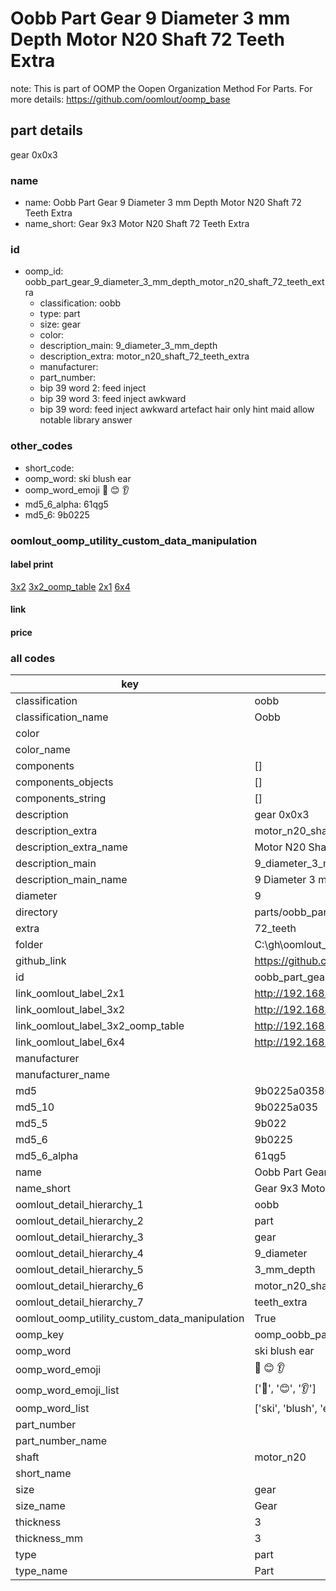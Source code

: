# Oobb Part Gear 9 Diameter 3 mm Depth Motor N20 Shaft 72 Teeth Extra  

note: This is part of OOMP the Oopen Organization Method For Parts. For more details: https://github.com/oomlout/oomp_base

##  part details
  



gear 0x0x3



### name
* name: Oobb Part Gear 9 Diameter 3 mm Depth Motor N20 Shaft 72 Teeth Extra
* name_short: Gear 9x3 Motor N20 Shaft 72 Teeth Extra
### id
* oomp_id: oobb_part_gear_9_diameter_3_mm_depth_motor_n20_shaft_72_teeth_extra
  * classification: oobb
  * type: part
  * size: gear
  * color: 
  * description_main: 9_diameter_3_mm_depth
  * description_extra: motor_n20_shaft_72_teeth_extra
  * manufacturer: 
  * part_number: 
  * bip 39 word 2: feed inject
  * bip 39 word 3: feed inject awkward
  * bip 39 word: feed inject awkward artefact hair only hint maid allow notable library answer

### other_codes
* short_code: 
* oomp_word: ski blush ear
* oomp_word_emoji :ski: :blush: :ear:
* md5_6_alpha: 61qg5
* md5_6: 9b0225






### oomlout_oomp_utility_custom_data_manipulation
#### label print
[3x2](http://192.168.1.245:1112/?label=oomp%2061qg5)
[3x2_oomp_table](http://192.168.1.108:1112/?label=oomp%2061qg5)
[2x1](http://192.168.1.242:1112/?label=oomp%2061qg5)
[6x4](http://192.168.1.55:1112/?label=oomp%2061qg5)    

#### link

                              

#### price







### all codes 
| key | value |  
| --- | --- |  
| classification | oobb |  
| classification_name | Oobb |  
| color |  |  
| color_name |  |  
| components | [] |  
| components_objects | [] |  
| components_string | [] |  
| description | gear 0x0x3 |  
| description_extra | motor_n20_shaft_72_teeth_extra |  
| description_extra_name | Motor N20 Shaft 72 Teeth Extra |  
| description_main | 9_diameter_3_mm_depth |  
| description_main_name | 9 Diameter 3 mm Depth |  
| diameter | 9 |  
| directory | parts/oobb_part_gear_9_diameter_3_mm_depth_motor_n20_shaft_72_teeth_extra |  
| extra | 72_teeth |  
| folder | C:\gh\oomlout_oobb_version_4_generated_parts\things\oobb_part_gear_9_diameter_3_mm_depth_motor_n20_shaft_72_teeth_extra |  
| github_link | https://github.com/oomlout/oomlout_oomp_part_src/tree/main/parts/oobb_part_gear_9_diameter_3_mm_depth_motor_n20_shaft_72_teeth_extra |  
| id | oobb_part_gear_9_diameter_3_mm_depth_motor_n20_shaft_72_teeth_extra |  
| link_oomlout_label_2x1 | http://192.168.1.242:1112/?label=oomp%2061qg5 |  
| link_oomlout_label_3x2 | http://192.168.1.245:1112/?label=oomp%2061qg5 |  
| link_oomlout_label_3x2_oomp_table | http://192.168.1.108:1112/?label=oomp%2061qg5 |  
| link_oomlout_label_6x4 | http://192.168.1.55:1112/?label=oomp%2061qg5 |  
| manufacturer |  |  
| manufacturer_name |  |  
| md5 | 9b0225a035860d7a6c3420ce219d02a5 |  
| md5_10 | 9b0225a035 |  
| md5_5 | 9b022 |  
| md5_6 | 9b0225 |  
| md5_6_alpha | 61qg5 |  
| name | Oobb Part Gear 9 Diameter 3 mm Depth Motor N20 Shaft 72 Teeth Extra |  
| name_short | Gear 9x3 Motor N20 Shaft 72 Teeth Extra |  
| oomlout_detail_hierarchy_1 | oobb |  
| oomlout_detail_hierarchy_2 | part |  
| oomlout_detail_hierarchy_3 | gear |  
| oomlout_detail_hierarchy_4 | 9_diameter |  
| oomlout_detail_hierarchy_5 | 3_mm_depth |  
| oomlout_detail_hierarchy_6 | motor_n20_shaft_72 |  
| oomlout_detail_hierarchy_7 | teeth_extra |  
| oomlout_oomp_utility_custom_data_manipulation | True |  
| oomp_key | oomp_oobb_part_gear_9_diameter_3_mm_depth_motor_n20_shaft_72_teeth_extra |  
| oomp_word | ski blush ear |  
| oomp_word_emoji | :ski: :blush: :ear: |  
| oomp_word_emoji_list | [':ski:', ':blush:', ':ear:'] |  
| oomp_word_list | ['ski', 'blush', 'ear'] |  
| part_number |  |  
| part_number_name |  |  
| shaft | motor_n20 |  
| short_name |  |  
| size | gear |  
| size_name | Gear |  
| thickness | 3 |  
| thickness_mm | 3 |  
| type | part |  
| type_name | Part |  
